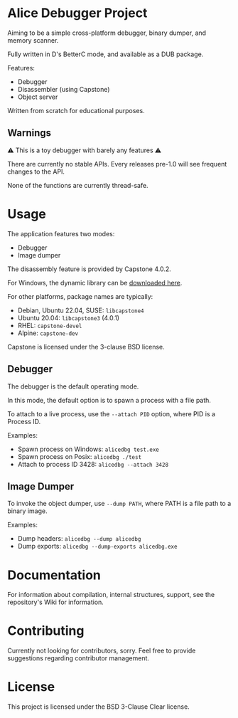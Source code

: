 # Alice Debugger Project

Aiming to be a simple cross-platform debugger, binary dumper, and memory
scanner.

Fully written in D's BetterC mode, and available as a DUB package.

Features:
- Debugger
- Disassembler (using Capstone)
- Object server

Written from scratch for educational purposes.

## Warnings

⚠️ This is a toy debugger with barely any features ⚠️

There are currently no stable APIs. Every releases pre-1.0 will see frequent
changes to the API.

None of the functions are currently thread-safe.

# Usage

The application features two modes:
- Debugger
- Image dumper

The disassembly feature is provided by Capstone 4.0.2.

For Windows, the dynamic library can be [downloaded here](https://github.com/capstone-engine/capstone/releases/tag/4.0.2).

For other platforms, package names are typically:
- Debian, Ubuntu 22.04, SUSE: `libcapstone4`
- Ubuntu 20.04: `libcapstone3` (4.0.1)
- RHEL: `capstone-devel`
- Alpine: `capstone-dev`

Capstone is licensed under the 3-clause BSD license.

## Debugger

The debugger is the default operating mode.

In this mode, the default option is to spawn a process with a file path.

To attach to a live process, use the `--attach PID` option, where PID is a
Process ID.

Examples:
- Spawn process on Windows: `alicedbg test.exe`
- Spawn process on Posix: `alicedbg ./test`
- Attach to process ID 3428: `alicedbg --attach 3428`

## Image Dumper

To invoke the object dumper, use `--dump PATH`, where PATH is a file path to a
binary image.

Examples:
- Dump headers: `alicedbg --dump alicedbg`
- Dump exports: `alicedbg --dump-exports alicedbg.exe`

# Documentation

For information about compilation, internal structures, support,
see the repository's Wiki for information.

# Contributing

Currently not looking for contributors, sorry. Feel free to provide suggestions
regarding contributor management.

# License

This project is licensed under the BSD 3-Clause Clear license.